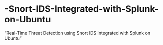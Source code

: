 # -Snort-IDS-Integrated-with-Splunk-on-Ubuntu
“Real-Time Threat Detection using Snort IDS Integrated with Splunk on Ubuntu”
